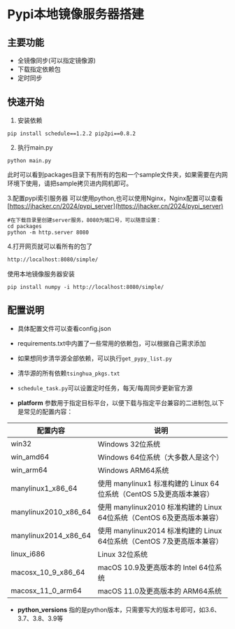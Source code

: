 # Pypi本地镜像服务器搭建


## 主要功能

- 全镜像同步(可以指定镜像源)
- 下载指定依赖包
- 定时同步 

## 快速开始
1. 安装依赖
```shell 
pip install schedule==1.2.2 pip2pi==0.8.2
```

2. 执行main.py
```shell
python main.py
```
此时可以看到packages目录下有所有的包和一个sample文件夹，如果需要在内网环境下使用，请把sample拷贝进内网机即可。


3.配置pypi索引服务器
可以使用python,也可以使用Nginx，Nginx配置可以查看[https://jhacker.cn/2024/pypi_server](https://jhacker.cn/2024/pypi_server)
```shell
#在下载目录里创建server服务，8080为端口号，可以随意设置：
cd packages
python -m http.server 8080
```
4.打开网页就可以看所有的包了
```html
http://localhost:8080/simple/
```
使用本地镜像服务器安装
```shell
pip install numpy -i http://localhost:8080/simple/
```

## 配置说明

- 具体配置文件可以查看config.json
- requirements.txt中内置了一些常用的依赖包，可以根据自己需求添加
- 如果想同步清华源全部依赖，可以执行```get_pypy_list.py```
- 清华源的所有依赖```tsinghua_pkgs.txt```
- ```schedule_task.py```可以设置定时任务，每天/每周同步更新官方源

- **platform** 参数用于指定目标平台，以便下载与指定平台兼容的二进制包,以下是常见的配置内容：

|配置内容| 说明                                                  |
|--|-----------------------------------------------------|
|win32| Windows 32位系统                                       |
|win_amd64| Windows 64位系统（大多数人是这个）                              |
|win_arm64| Windows ARM64系统                                     |
|manylinux1_x86_64| 使用 manylinux1 标准构建的 Linux 64位系统（CentOS 5及更高版本兼容）    |
|manylinux2010_x86_64| 使用 manylinux2010 标准构建的 Linux 64位系统（CentOS 6及更高版本兼容） |
|manylinux2014_x86_64 | 使用 manylinux2014 标准构建的 Linux 64位系统（CentOS 7及更高版本兼容） |
|linux_i686| Linux 32位系统                                         |
|macosx_10_9_x86_64| macOS 10.9及更高版本的 Intel 64位系统                        |
|macosx_11_0_arm64| macOS 11.0及更高版本的 ARM64系统                            |

- **python_versions** 指的是python版本，只需要写大的版本号即可，如3.6、3.7、3.8、3.9等

